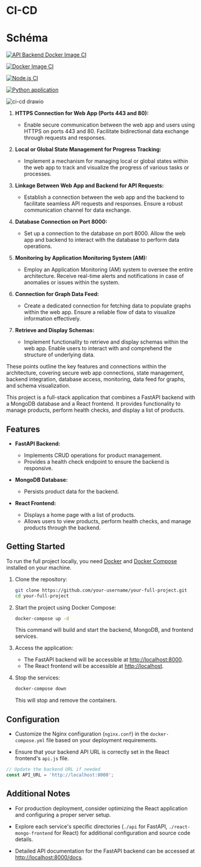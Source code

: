 # CI-CD

# Schéma
 
[![API Backend Docker Image CI](https://github.com/maelemonides/CI-CD/actions/workflows/docker-image-back.yml/badge.svg)](https://github.com/maelemonides/CI-CD/actions/workflows/docker-image-back.yml)

[![Docker Image CI](https://github.com/maelemonides/CI-CD/actions/workflows/docker-image-front.yml/badge.svg)](https://github.com/maelemonides/CI-CD/actions/workflows/docker-image-front.yml)

[![Node.js CI](https://github.com/maelemonides/CI-CD/actions/workflows/node.js.yml/badge.svg)](https://github.com/maelemonides/CI-CD/actions/workflows/node.js.yml)

[![Python application](https://github.com/maelemonides/CI-CD/actions/workflows/python-app.yml/badge.svg)](https://github.com/maelemonides/CI-CD/actions/workflows/python-app.yml)

![ci-cd drawio](https://github.com/maelemonides/CI-CD/assets/101704314/603a93ef-6399-452e-a8ac-136dbe1f36d7)

1. **HTTPS Connection for Web App (Ports 443 and 80):**
   - Enable secure communication between the web app and users using HTTPS on ports 443 and 80. Facilitate bidirectional data exchange through requests and responses.

2. **Local or Global State Management for Progress Tracking:**
   - Implement a mechanism for managing local or global states within the web app to track and visualize the progress of various tasks or processes.

3. **Linkage Between Web App and Backend for API Requests:**
   - Establish a connection between the web app and the backend to facilitate seamless API requests and responses. Ensure a robust communication channel for data exchange.

4. **Database Connection on Port 8000:**
   - Set up a connection to the database on port 8000. Allow the web app and backend to interact with the database to perform data operations.

5. **Monitoring by Application Monitoring System (AM):**
   - Employ an Application Monitoring (AM) system to oversee the entire architecture. Receive real-time alerts and notifications in case of anomalies or issues within the system.

6. **Connection for Graph Data Feed:**
   - Create a dedicated connection for fetching data to populate graphs within the web app. Ensure a reliable flow of data to visualize information effectively.

7. **Retrieve and Display Schemas:**
   - Implement functionality to retrieve and display schemas within the web app. Enable users to interact with and comprehend the structure of underlying data.

These points outline the key features and connections within the architecture, covering secure web app connections, state management, backend integration, database access, monitoring, data feed for graphs, and schema visualization.


This project is a full-stack application that combines a FastAPI backend with a MongoDB database and a React frontend. It provides functionality to manage products, perform health checks, and display a list of products.

## Features

- **FastAPI Backend:**
  - Implements CRUD operations for product management.
  - Provides a health check endpoint to ensure the backend is responsive.

- **MongoDB Database:**
  - Persists product data for the backend.

- **React Frontend:**
  - Displays a home page with a list of products.
  - Allows users to view products, perform health checks, and manage products through the backend.

## Getting Started

To run the full project locally, you need [Docker](https://www.docker.com/) and [Docker Compose](https://docs.docker.com/compose/install/) installed on your machine.

1. Clone the repository:

   ```bash
   git clone https://github.com/your-username/your-full-project.git
   cd your-full-project
   ```

2. Start the project using Docker Compose:

   ```bash
   docker-compose up -d
   ```

   This command will build and start the backend, MongoDB, and frontend services.

3. Access the application:

   - The FastAPI backend will be accessible at [http://localhost:8000](http://localhost:8000).
   - The React frontend will be accessible at [http://localhost](http://localhost).

4. Stop the services:

   ```bash
   docker-compose down
   ```

   This will stop and remove the containers.

## Configuration

- Customize the Nginx configuration (`nginx.conf`) in the `docker-compose.yml` file based on your deployment requirements.

- Ensure that your backend API URL is correctly set in the React frontend's `api.js` file.

```javascript
// Update the backend URL if needed
const API_URL = 'http://localhost:8000';
```

## Additional Notes

- For production deployment, consider optimizing the React application and configuring a proper server setup.

- Explore each service's specific directories (`./api` for FastAPI, `./react-mongo-frontend` for React) for additional configuration and source code details.

- Detailed API documentation for the FastAPI backend can be accessed at [http://localhost:8000/docs](http://localhost:8000/docs).

```
